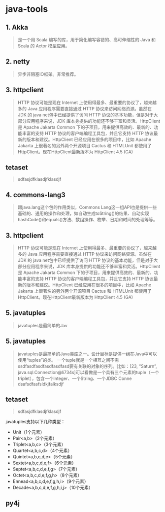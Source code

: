# java-tools

## 1. Akka 
> 是一个用 Scala 编写的库，用于简化编写容错的、高可伸缩性的 Java 和 Scala 的 Actor 模型应用。


## 2. netty
> 异步非阻塞IO框架。非常推荐。

## 3. httpclient
> HTTP 协议可能是现在 Internet 上使用得最多、最重要的协议了，越来越多的 Java 应用程序需要直接通过 HTTP 协议来访问网络资源。虽然在 JDK 的 java net包中已经提供了访问 HTTP 协议的基本功能，但是对于大部分应用程序来说，JDK 库本身提供的功能还不够丰富和灵活。HttpClient 是 Apache Jakarta Common 下的子项目，用来提供高效的、最新的、功能丰富的支持 HTTP 协议的客户端编程工具包，并且它支持 HTTP 协议最新的版本和建议。HttpClient 已经应用在很多的项目中，比如 Apache Jakarta 上很著名的另外两个开源项目 Cactus 和 HTMLUnit 都使用了 HttpClient。现在HttpClient最新版本为 HttpClient 4.5 (GA)

## tetaset
> sdfasjdfklasdjfklasdjf

## 4. commons-lang3
> 跟java.lang这个包的作用类似，Commons Lang这一组API也是提供一些基础的、通用的操作和处理，如自动生成toString()的结果、自动实现hashCode()和equals()方法、数组操作、枚举、日期和时间的处理等等。

## 3. httpclient
> HTTP 协议可能是现在 Internet 上使用得最多、最重要的协议了，越来越多的 Java 应用程序需要直接通过 HTTP 协议来访问网络资源。虽然在 JDK 的 java net包中已经提供了访问 HTTP 协议的基本功能，但是对于大部分应用程序来说，JDK 库本身提供的功能还不够丰富和灵活。HttpClient 是 Apache Jakarta Common 下的子项目，用来提供高效的、最新的、功能丰富的支持 HTTP 协议的客户端编程工具包，并且它支持 HTTP 协议最新的版本和建议。HttpClient 已经应用在很多的项目中，比如 Apache Jakarta 上很著名的另外两个开源项目 Cactus 和 HTMLUnit 都使用了 HttpClient。现在HttpClient最新版本为 HttpClient 4.5 (GA)

## 5. javatuples
> javatuples是最简单的Jav

## 5. javatuples
> javatuples是最简单的Java类库之一。设计目标是提供一组在Java中可以使用“tuples”的类。
一个tuple就是一个相互之间不需ssdfasdfasdfasdfasdfasd要有关联的对象的序列。比如：[23, “Saturn”, java.sql.Connection@li734s]可以看做是一个具有三个元素的tuple（一个triplet），包含一个Integer、一个String、一个JDBC Conne
dsafsdfasfsldkjfalksdjf

## tetaset
> sdfasjdfklasdjfklasdjf


javatuples支持以下几种类型：

- Unit（1个元素）
- Pair<a,b>（2个元素）
- Triplet<a,b,c>（3个元素）
- Quartet<a,b,c,d>（4个元素）
- Quintet<a,b,c,d,e>（5个元素）
- Sextet<a,b,c,d,e,f>（6个元素）
- Septet<a,b,c,d,e,f,g>（7个元素）
- Octet<a,b,c,d,e,f,g,h>（8个元素）
- Ennead<a,b,c,d,e,f,g,h,i>（9个元素）
- Decade<a,b,c,d,e,f,g,h,i,j>（10个元素）

## py4j
